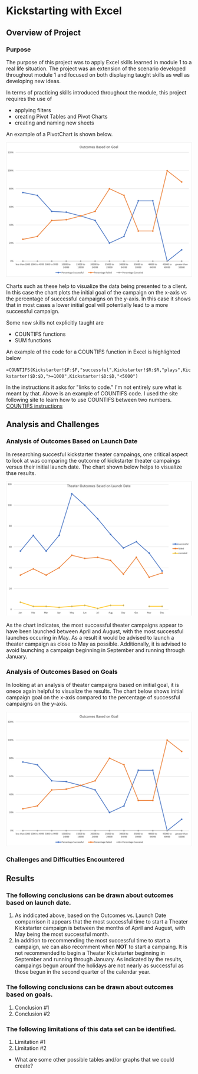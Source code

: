 # Kickstarting with Excel

## Overview of Project

### Purpose

The purpose of this project was to apply Excel skills learned in module 1 to a real life situation. The project was an extension of the scenario developed throughout module 1 and focused on both displaying taught skills as well as developing new ideas.

In terms of practicing skills introduced throughout the module, this project requires the use of

- applying filters
- creating Pivot Tables and Pivot Charts
- creating and naming new sheets

An example of a PivotChart is shown below.

![Outcomes vs Goals chart](/resources/outcomes_vs_goals.png)

Charts such as these help to visualize the data being presented to a client. In this case the chart plots the initial goal of the campaign on the x-axis vs the percentage of successful campaigns on the y-axis. In this case it shows that in most cases a lower initial goal will potentially lead to a more successful campaign.

Some new skills not explicitly taught are

- COUNTIFS functions
- SUM functions

An example of the code for a COUNTIFS function in Excel is highlighted below

`=COUNTIFS(Kickstarter!$F:$F,"successful",Kickstarter!$R:$R,"plays",Kickstarter!$D:$D,">=1000",Kickstarter!$D:$D,"<5000")`

 In the instructions it asks for "links to code." I'm not entirely sure what is meant by that. Above is an example of COUNTIFS code. I used the site following site to learn how to use COUNTIFS between two numbers. [COUNTIFS instructions](https://www.extendoffice.com/documents/excel/2412-excel-count-cells-between-two-values.html)

## Analysis and Challenges

### Analysis of Outcomes Based on Launch Date

In researching succesful kickstarter theater campaings, one critical aspect to look at was comparing the outcome of kickstarter theater campaings versus their initial launch date. The chart shown below helps to visualize thse results.

![Chart showing theater outcomes vs launch date](/resources/theater_outcomes_vs_launch.png)

As the chart indicates, the most successful theater campaigns appear to have been launched between April and August, with the most successful launches occuring in May. As a result it would be advised to launch a theater campaign as close to May as possible. Additionally, it is advised to avoid launching a campaign beginning in September and running through January.

### Analysis of Outcomes Based on Goals

In looking at an analysis of theater campaigns based on initial goal, it is onece again helpful to visualize the results. The chart below shows initial campaign goal on the x-axis compared to the percentage of successful campaigns on the y-axis.

![Outcomes vs Goals chart](/resources/outcomes_vs_goals.png)

### Challenges and Difficulties Encountered

## Results

### The following conclusions can be drawn about outcomes based on launch date.

1. As inddicated above, based on the Outcomes vs. Launch Date comparrison it appears that the most successful time to start a Theater Kickstarter campaign is between the months of April and August, with May being the most successful month.
2. In addition to recommending the most successful time to start a campaign, we can also recomment when **NOT** to start a campaing. It is not recommended to begin a Theater Kickstarter beginning in September and running through January. As indicated by the results, campaings begun arounf the holidays are not nearly as successful as those begun in the second quarter of the calendar year.

### The following conclusions can be drawn about outcomes based on goals.

1. Conclusion #1
2. Conclusion #2

### The following limitations of this data set can be identified.

1. Limitation #1
2. Limitation #2

- What are some other possible tables and/or graphs that we could create?
